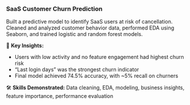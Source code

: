 ### SaaS Customer Churn Prediction

Built a predictive model to identify SaaS users at risk of cancellation. Cleaned and analyzed customer behavior data, performed EDA using Seaborn, and trained logistic and random forest models.

📌 **Key Insights:**
- Users with low activity and no feature engagement had highest churn risk
- “Last login days” was the strongest churn indicator
- Final model achieved 74.5% accuracy, with ~5% recall on churners

🛠 **Skills Demonstrated:** Data cleaning, EDA, modeling, business insights, feature importance, performance evaluation
